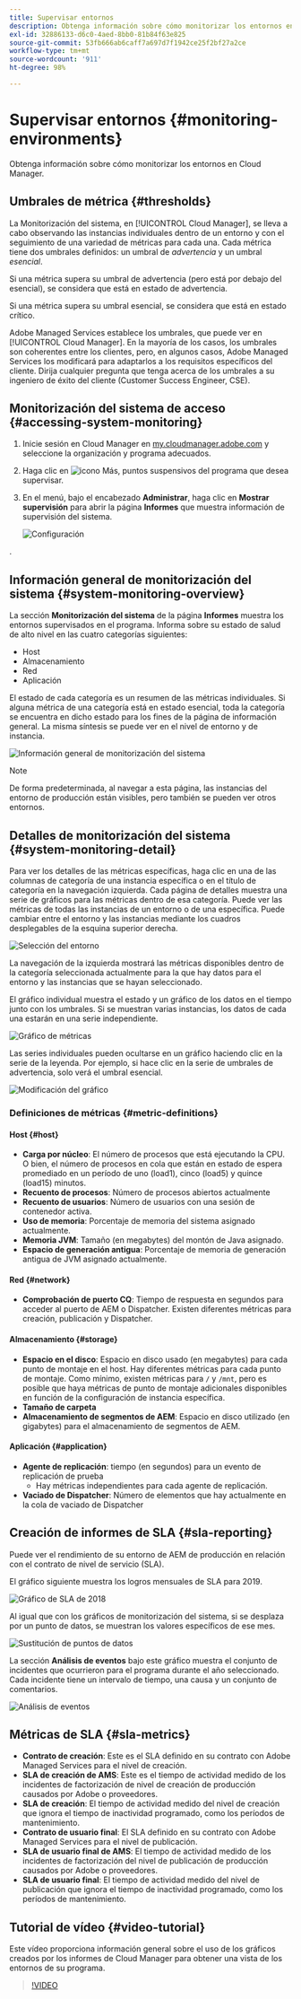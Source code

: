 ```yaml
---
title: Supervisar entornos
description: Obtenga información sobre cómo monitorizar los entornos en Cloud Manager.
exl-id: 32886133-d6c0-4aed-8bb0-81b84f63e825
source-git-commit: 53fb666ab6caff7a697d7f1942ce25f2bf27a2ce
workflow-type: tm+mt
source-wordcount: '911'
ht-degree: 98%

---
```



# Supervisar entornos {#monitoring-environments}

Obtenga información sobre cómo monitorizar los entornos en Cloud Manager.

## Umbrales de métrica {#thresholds}

La Monitorización del sistema, en [!UICONTROL Cloud Manager], se lleva a cabo observando las instancias individuales dentro de un entorno y con el seguimiento de una variedad de métricas para cada una. Cada métrica tiene dos umbrales definidos: un umbral de *advertencia* y un umbral *esencial*.

Si una métrica supera su umbral de advertencia (pero está por debajo del esencial), se considera que está en estado de advertencia. 

Si una métrica supera su umbral esencial, se considera que está en estado crítico. 

Adobe Managed Services establece los umbrales, que puede ver en [!UICONTROL Cloud Manager]. En la mayoría de los casos, los umbrales son coherentes entre los clientes, pero, en algunos casos, Adobe Managed Services los modificará para adaptarlos a los requisitos específicos del cliente. Dirija cualquier pregunta que tenga acerca de los umbrales a su ingeniero de éxito del cliente (Customer Success Engineer, CSE).

## Monitorización del sistema de acceso {#accessing-system-monitoring}

1. Inicie sesión en Cloud Manager en [my.cloudmanager.adobe.com](https://my.cloudmanager.adobe.com) y seleccione la organización y programa adecuados.

1. Haga clic en ![icono Más, puntos suspensivos](https://spectrum.adobe.com/static/icons/workflow_18/Smock_More_18_N.svg) del programa que desea supervisar.
1. En el menú, bajo el encabezado **Administrar**, haga clic en **Mostrar supervisión** para abrir la página **Informes** que muestra información de supervisión del sistema.

   ![Configuración](/help/assets/first-timea1.png)

.

## Información general de monitorización del sistema {#system-monitoring-overview}

La sección **Monitorización del sistema** de la página **Informes** muestra los entornos supervisados en el programa. Informa sobre su estado de salud de alto nivel en las cuatro categorías siguientes:

* Host
* Almacenamiento
* Red
* Aplicación

El estado de cada categoría es un resumen de las métricas individuales. Si alguna métrica de una categoría está en estado esencial, toda la categoría se encuentra en dicho estado para los fines de la página de información general. La misma síntesis se puede ver en el nivel de entorno y de instancia.

![Información general de monitorización del sistema](/help/assets/System-Monitoring-Reports.png)

>[!NOTE]
>
>De forma predeterminada, al navegar a esta página, las instancias del entorno de producción están visibles, pero también se pueden ver otros entornos.

## Detalles de monitorización del sistema {#system-monitoring-detail}

Para ver los detalles de las métricas específicas, haga clic en una de las columnas de categoría de una instancia específica o en el título de categoría en la navegación izquierda. Cada página de detalles muestra una serie de gráficos para las métricas dentro de esa categoría. Puede ver las métricas de todas las instancias de un entorno o de una específica. Puede cambiar entre el entorno y las instancias mediante los cuadros desplegables de la esquina superior derecha.

![Selección del entorno](/help/assets/System_Monitoring1.png)

La navegación de la izquierda mostrará las métricas disponibles dentro de la categoría seleccionada actualmente para la que hay datos para el entorno y las instancias que se hayan seleccionado.

El gráfico individual muestra el estado y un gráfico de los datos en el tiempo junto con los umbrales. Si se muestran varias instancias, los datos de cada una estarán en una serie independiente.

![Gráfico de métricas](/help/assets/Monitoring_Graphs1.png)

Las series individuales pueden ocultarse en un gráfico haciendo clic en la serie de la leyenda.
Por ejemplo, si hace clic en la serie de umbrales de advertencia, solo verá el umbral esencial.

![Modificación del gráfico](/help/assets/Monitoring_Graphs2.png)

### Definiciones de métricas {#metric-definitions}

#### Host {#host}

* **Carga por núcleo**: El número de procesos que está ejecutando la CPU. O bien, el número de procesos en cola que están en estado de espera promediado en un período de uno (load1), cinco (load5) y quince (load15) minutos.
* **Recuento de procesos**: Número de procesos abiertos actualmente
* **Recuento de usuarios**: Número de usuarios con una sesión de contenedor activa.
* **Uso de memoria**: Porcentaje de memoria del sistema asignado actualmente.
* **Memoria JVM**: Tamaño (en megabytes) del montón de Java asignado.
* **Espacio de generación antigua**: Porcentaje de memoria de generación antigua de JVM asignado actualmente.

#### Red {#network}

* **Comprobación de puerto CQ**: Tiempo de respuesta en segundos para acceder al puerto de AEM o Dispatcher. Existen diferentes métricas para creación, publicación y Dispatcher.

#### Almacenamiento {#storage}

* **Espacio en el disco**: Espacio en disco usado (en megabytes) para cada punto de montaje en el host. Hay diferentes métricas para cada punto de montaje. Como mínimo, existen métricas para `/` y `/mnt`, pero es posible que haya métricas de punto de montaje adicionales disponibles en función de la configuración de instancia específica.
* **Tamaño de carpeta**
* **Almacenamiento de segmentos de AEM**: Espacio en disco utilizado (en gigabytes) para el almacenamiento de segmentos de AEM.

#### Aplicación {#application}

* **Agente de replicación**: tiempo (en segundos) para un evento de replicación de prueba
   * Hay métricas independientes para cada agente de replicación.
* **Vaciado de Dispatcher**: Número de elementos que hay actualmente en la cola de vaciado de Dispatcher

## Creación de informes de SLA {#sla-reporting}

Puede ver el rendimiento de su entorno de AEM de producción en relación con el contrato de nivel de servicio (SLA).

El gráfico siguiente muestra los logros mensuales de SLA para 2019.

![Gráfico de SLA de 2018](/help/assets/SLA-Reports-one.png)

Al igual que con los gráficos de monitorización del sistema, si se desplaza por un punto de datos, se muestran los valores específicos de ese mes.

![Sustitución de puntos de datos](/help/assets/SLA-Reports-two.png)

La sección **Análisis de eventos** bajo este gráfico muestra el conjunto de incidentes que ocurrieron para el programa durante el año seleccionado. Cada incidente tiene un intervalo de tiempo, una causa y un conjunto de comentarios.

![Análisis de eventos](/help/assets/sla-reporting3.png)

## Métricas de SLA {#sla-metrics}

* **Contrato de creación**: Este es el SLA definido en su contrato con Adobe Managed Services para el nivel de creación.
* **SLA de creación de AMS**: Este es el tiempo de actividad medido de los incidentes de factorización de nivel de creación de producción causados por Adobe o proveedores.
* **SLA de creación**: El tiempo de actividad medido del nivel de creación que ignora el tiempo de inactividad programado, como los períodos de mantenimiento.
* **Contrato de usuario final**: El SLA definido en su contrato con Adobe Managed Services para el nivel de publicación.
* **SLA de usuario final de AMS**: El tiempo de actividad medido de los incidentes de factorización del nivel de publicación de producción causados por Adobe o proveedores.
* **SLA de usuario final**: El tiempo de actividad medido del nivel de publicación que ignora el tiempo de inactividad programado, como los períodos de mantenimiento.

## Tutorial de vídeo {#video-tutorial}

Este vídeo proporciona información general sobre el uso de los gráficos creados por los informes de Cloud Manager para obtener una vista de los entornos de su programa.

>[!VIDEO](https://video.tv.adobe.com/v/26315/)
